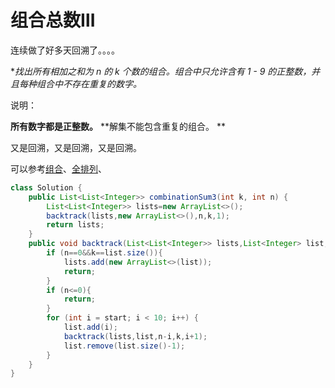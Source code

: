 # 组合总数Ⅲ

连续做了好多天回溯了。。。。

**找出所有相加之和为 n 的 k 个数的组合。组合中只允许含有 1 - *9 的正整数，并且每种组合中不存在重复的数字。**

说明：

**所有数字都是正整数。**
**解集不能包含重复的组合。 **

又是回溯，又是回溯，又是回溯。

可以参考[组合](https://github.com/ProphetMalzahar/leetcodemark/tree/master/%E7%BB%84%E5%90%88)、[全排列](https://github.com/ProphetMalzahar/leetcodemark/tree/master/%E5%85%A8%E6%8E%92%E5%88%97)、
```java
class Solution {
    public List<List<Integer>> combinationSum3(int k, int n) {
        List<List<Integer>> lists=new ArrayList<>();
        backtrack(lists,new ArrayList<>(),n,k,1);
        return lists;
    }
    public void backtrack(List<List<Integer>> lists,List<Integer> list,int n,int k,int start){
        if (n==0&&k==list.size()){
            lists.add(new ArrayList<>(list));
            return;
        }
        if (n<=0){
            return;
        }
        for (int i = start; i < 10; i++) {
            list.add(i);
            backtrack(lists,list,n-i,k,i+1);
            list.remove(list.size()-1);
        }
    }
}
```
